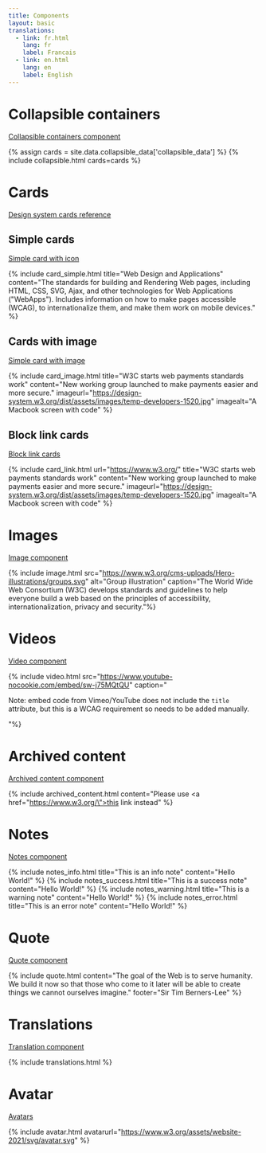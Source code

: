```yaml
---
title: Components
layout: basic
translations:
  - link: fr.html
    lang: fr
    label: Francais
  - link: en.html
    lang: en
    label: English
---
```


# Collapsible containers
[Collapsible containers component](https://design-system.w3.org/components/collapsible-containers.html)

{% assign cards = site.data.collapsible_data['collapsible_data'] %}
{% include collapsible.html cards=cards %}

# Cards

[Design system cards reference](https://design-system.w3.org/components/cards.html)

## Simple cards

[Simple card with icon](https://design-system.w3.org/components/cards.html#simple-card-with-icon)

{% include card_simple.html title="Web Design and Applications" content="The standards for building and Rendering Web pages, including HTML, CSS, SVG, Ajax, and other technologies for Web Applications (\"WebApps\"). Includes information on how to make pages accessible (WCAG), to internationalize them, and make them work on mobile devices." %}

## Cards with image

[Simple card with image](https://design-system.w3.org/components/cards.html#simple-card-with-image)

{% include card_image.html title="W3C starts web payments standards work" content="New working group launched to make payments easier and more secure." imageurl="https://design-system.w3.org/dist/assets/images/temp-developers-1520.jpg" imagealt="A Macbook screen with code" %}

## Block link cards

[Block link cards](https://design-system.w3.org/components/cards.html#block-link-cards)

{% include card_link.html url="https://www.w3.org/" title="W3C starts web payments standards work" content="New working group launched to make payments easier and more secure." imageurl="https://design-system.w3.org/dist/assets/images/temp-developers-1520.jpg" imagealt="A Macbook screen with code" %}

# Images

[Image component](https://design-system.w3.org/components/image.html)

{% include image.html src="https://www.w3.org/cms-uploads/Hero-illustrations/groups.svg" alt="Group illustration" caption="The World Wide Web Consortium (W3C) develops standards and guidelines to help everyone build a web based on the principles of accessibility, internationalization, privacy and security."%}

# Videos
[Video component](https://design-system.w3.org/components/video.html)

{% include video.html src="https://www.youtube-nocookie.com/embed/sw-j75MQtQU" caption="<p>Note: embed code from Vimeo/YouTube does not include the <code>title</code> attribute, but this is a WCAG requirement so needs to be added manually.</p>"%}

# Archived content
[Archived content component](https://design-system.w3.org/components/archived-content.html)

{% include archived_content.html content="Please use <a href=\"https://www.w3.org/\">this link</a> instead" %}

# Notes
[Notes component](https://design-system.w3.org/components/notes.html)

{% include notes_info.html title="This is an info note" content="Hello World!" %}
{% include notes_success.html title="This is a success note" content="Hello World!" %}
{% include notes_warning.html title="This is a warning note" content="Hello World!" %}
{% include notes_error.html title="This is an error note" content="Hello World!" %}

# Quote
[Quote component](https://design-system.w3.org/components/quote.html)

{% include quote.html content="The goal of the Web is to serve humanity. We build it now so that those who come to it later will be able to create things we cannot ourselves imagine." footer="Sir Tim Berners-Lee" %}

# Translations
[Translation component](https://design-system.w3.org/components/translations.html)

{% include translations.html %}

# Avatar
[Avatars](https://design-system.w3.org/styles/avatars.html)

{% include avatar.html avatarurl="https://www.w3.org/assets/website-2021/svg/avatar.svg" %}
